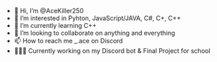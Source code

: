 - 👋 Hi, I’m @AceKiller250
- 👀 I’m interested in Pyhton, JavaScript/JAVA, C#, C+, C++
- 🌱 I’m currently learning C++
- 💞️ I’m looking to collaborate on anything and everything
- 📫 How to reach me _.ace on Discord
- 👨🏻‍💻 Currently working on my Discord bot & Final Project for school
